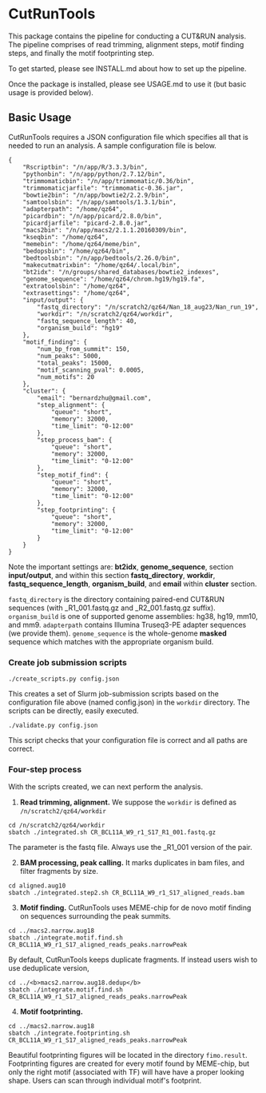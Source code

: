# CutRunTools

This package contains the pipeline for conducting a CUT&RUN analysis.
The pipeline comprises of read trimming, alignment steps, motif finding steps, and finally the motif footprinting step. 

To get started, please see INSTALL.md about how to set up the pipeline.

Once the package is installed, please see USAGE.md to use it (but basic usage is provided below).


## Basic Usage

CutRunTools requires a JSON configuration file which specifies all that is needed to run an analysis. 
A sample configuration file is below. 

	{
		"Rscriptbin": "/n/app/R/3.3.3/bin",
		"pythonbin": "/n/app/python/2.7.12/bin",
		"trimmomaticbin": "/n/app/trimmomatic/0.36/bin",
		"trimmomaticjarfile": "trimmomatic-0.36.jar",
		"bowtie2bin": "/n/app/bowtie2/2.2.9/bin",
		"samtoolsbin": "/n/app/samtools/1.3.1/bin",
		"adapterpath": "/home/qz64",
		"picardbin": "/n/app/picard/2.8.0/bin",
		"picardjarfile": "picard-2.8.0.jar",
		"macs2bin": "/n/app/macs2/2.1.1.20160309/bin",
		"kseqbin": "/home/qz64",
		"memebin": "/home/qz64/meme/bin",
		"bedopsbin": "/home/qz64/bin",
		"bedtoolsbin": "/n/app/bedtools/2.26.0/bin",
		"makecutmatrixbin": "/home/qz64/.local/bin",
		"bt2idx": "/n/groups/shared_databases/bowtie2_indexes",
		"genome_sequence": "/home/qz64/chrom.hg19/hg19.fa",
		"extratoolsbin": "/home/qz64",
		"extrasettings": "/home/qz64",
		"input/output": {
			"fastq_directory": "/n/scratch2/qz64/Nan_18_aug23/Nan_run_19",
			"workdir": "/n/scratch2/qz64/workdir",
			"fastq_sequence_length": 40,
			"organism_build": "hg19"
		},
		"motif_finding": {
			"num_bp_from_summit": 150,
			"num_peaks": 5000,
			"total_peaks": 15000,
			"motif_scanning_pval": 0.0005,
			"num_motifs": 20
		},
		"cluster": {
			"email": "bernardzhu@gmail.com",
			"step_alignment": {
				"queue": "short",
				"memory": 32000,
				"time_limit": "0-12:00"
			},
			"step_process_bam": {
				"queue": "short",
				"memory": 32000,
				"time_limit": "0-12:00"
			},
			"step_motif_find": {
				"queue": "short",
				"memory": 32000,
				"time_limit": "0-12:00"
			},
			"step_footprinting": {
				"queue": "short",
				"memory": 32000,
				"time_limit": "0-12:00"
			}
		}
	}

Note the important settings are: **bt2idx**, **genome_sequence**, 
section **input/output**, and within this section **fastq_directory**, **workdir**, **fastq_sequence_length**,
**organism_build**, and **email** within **cluster** section.

`fastq_directory` is the directory containing paired-end CUT&RUN sequences (with _R1_001.fastq.gz and _R2_001.fastq.gz suffix). `organism_build` is one of supported genome assemblies: hg38, hg19, mm10, and mm9. `adapterpath` contains Illumina Truseq3-PE adapter sequences (we provide them). `genome_sequence` is the whole-genome **masked** sequence which matches with the appropriate organism build.

### Create job submission scripts
```
./create_scripts.py config.json
```
This creates a set of Slurm job-submission scripts based on the configuration file above (named config.json) in the `workdir` directory. The scripts can be directly, easily executed.
```
./validate.py config.json
```
This script checks that your configuration file is correct and all paths are correct.

### Four-step process

With the scripts created, we can next perform the analysis.

1. **Read trimming, alignment.** We suppose the `workdir` is defined as `/n/scratch2/qz64/workdir`
```
cd /n/scratch2/qz64/workdir
sbatch ./integrated.sh CR_BCL11A_W9_r1_S17_R1_001.fastq.gz
```
The parameter is the fastq file. Always use the _R1_001 version of the pair.

2. **BAM processing, peak calling.** It marks duplicates in bam files, and filter fragments by size.
```
cd aligned.aug10
sbatch ./integrated.step2.sh CR_BCL11A_W9_r1_S17_aligned_reads.bam
```

3. **Motif finding.** CutRunTools uses MEME-chip for de novo motif finding on sequences surrounding the peak summits.
```
cd ../macs2.narrow.aug18
sbatch ./integrate.motif.find.sh CR_BCL11A_W9_r1_S17_aligned_reads_peaks.narrowPeak
```
By default, CutRunTools keeps duplicate fragments. If instead users wish to use deduplicate version, 
```
cd ../<b>macs2.narrow.aug18.dedup</b>
sbatch ./integrate.motif.find.sh CR_BCL11A_W9_r1_S17_aligned_reads_peaks.narrowPeak
```

4. **Motif footprinting.**
```
cd ../macs2.narrow.aug18
sbatch ./integrate.footprinting.sh CR_BCL11A_W9_r1_S17_aligned_reads_peaks.narrowPeak
```
Beautiful footprinting figures will be located in the directory `fimo.result`. Footprinting figures are created for every motif found by MEME-chip, but only the right motif (associated with TF) will have have a proper looking shape. Users can scan through individual motif's footprint.


